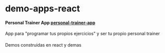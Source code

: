 # demo-apps-react
#### Personal Trainer App [personal-trainer-app](https://github.com/popehiflo/demo-apps-react/tree/master/personal-trainer-app)

App para "programar tus propios ejercicios" y ser tu propio personal trainer
#### 
Demos construidas en react y demas
